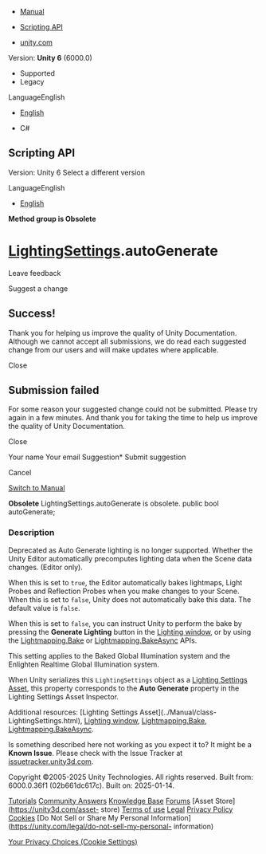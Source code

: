 [ ]()

  * [Manual](../Manual/index.html)
  * [Scripting API](../ScriptReference/index.html)

  * [unity.com](https://unity.com/)

Version: **Unity 6** (6000.0)

  * Supported
  * Legacy

LanguageEnglish

  * [English]()

  * C#

[ ](https://docs.unity3d.com)

## Scripting API

Version: Unity 6 Select a different version

LanguageEnglish

  * [English]()

**Method group is Obsolete**  

#  [LightingSettings](LightingSettings.html).autoGenerate

Leave feedback

Suggest a change

## Success!

Thank you for helping us improve the quality of Unity Documentation. Although
we cannot accept all submissions, we do read each suggested change from our
users and will make updates where applicable.

Close

## Submission failed

For some reason your suggested change could not be submitted. Please <a>try
again</a> in a few minutes. And thank you for taking the time to help us
improve the quality of Unity Documentation.

Close

Your name Your email Suggestion* Submit suggestion

Cancel

[Switch to Manual](../Manual/class-LightingSettings.html "Go to
LightingSettings Component in the Manual")

**Obsolete** LightingSettings.autoGenerate is obsolete. public bool
autoGenerate;

### Description

Deprecated as Auto Generate lighting is no longer supported. Whether the Unity
Editor automatically precomputes lighting data when the Scene data changes.
(Editor only).

When this is set to `true`, the Editor automatically bakes lightmaps, Light
Probes and Reflection Probes when you make changes to your Scene. When this is
set to `false`, Unity does not automatically bake this data. The default value
is `false`.  
  
When this is set to `false`, you can instruct Unity to perform the bake by
pressing the **Generate Lighting** button in the [Lighting
window](../Manual/lighting-window.html), or by using the
[Lightmapping.Bake](Lightmapping.Bake.html) or
[Lightmapping.BakeAsync](Lightmapping.BakeAsync.html) APIs.  
  
This setting applies to the Baked Global Illumination system and the Enlighten
Realtime Global Illumination system.  
  
When Unity serializes this `LightingSettings` object as a [Lighting Settings
Asset](../Manual/class-LightingSettings.html), this property corresponds to
the **Auto Generate** property in the Lighting Settings Asset Inspector.  
  
Additional resources: [Lighting Settings Asset](../Manual/class-
LightingSettings.html), [Lighting window](../Manual/lighting-window.html),
[Lightmapping.Bake](Lightmapping.Bake.html),
[Lightmapping.BakeAsync](Lightmapping.BakeAsync.html).

Is something described here not working as you expect it to? It might be a
**Known Issue**. Please check with the Issue Tracker at
[issuetracker.unity3d.com](https://issuetracker.unity3d.com).

Copyright ©2005-2025 Unity Technologies. All rights reserved. Built from:
6000.0.36f1 (02b661dc617c). Built on: 2025-01-14.

[Tutorials](https://unity3d.com/learn) [Community
Answers](https://answers.unity3d.com) [Knowledge
Base](https://support.unity3d.com/hc/en-us)
[Forums](https://forum.unity3d.com) [Asset Store](https://unity3d.com/asset-
store) [Terms of use](https://docs.unity3d.com/Manual/TermsOfUse.html)
[Legal](https://unity.com/legal) [Privacy
Policy](https://unity.com/legal/privacy-policy)
[Cookies](https://unity.com/legal/cookie-policy) [Do Not Sell or Share My
Personal Information](https://unity.com/legal/do-not-sell-my-personal-
information)

[Your Privacy Choices (Cookie Settings)](javascript:void\(0\);)

